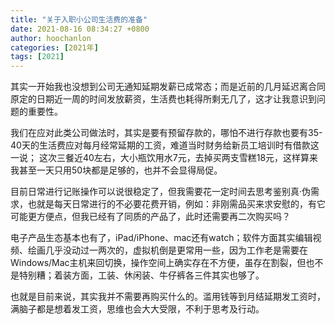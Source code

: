 ```yaml
---
title: "关于入职小公司生活费的准备"
date: 2021-08-16 08:34:27 +0800
author: hoochanlon
categories: [2021年]
tags: [2021]
---
```


其实一开始我也没想到公司无通知延期发薪已成常态；而是近前的几月延迟离合同原定的日期近一周的时间发放薪资，生活费也耗得所剩无几了，这才让我意识到问题的重要性。 <!-- more -->

我们在应对此类公司做法时，其实是要有预留存款的，哪怕不进行存款也要有35-40天的生活费应对每月经常延期的工资，难道当时财务给新员工培训时有借款这一说； 这次三餐近40左右，大小瓶饮用水7元，去掉买两支雪糕18元，这样算来我甚至一天只用50块都是足够的，也并不会显得局促。

目前日常进行记账操作可以说很稳定了，但我需要花一定时间去思考鉴别真·伪需求，也就是每天日常进行的不必要花费开销，例如：非刚需品买来求安慰的，有它可能更方便点，但我已经有了同质的产品了，此时还需要再二次购买吗？

电子产品生态基本也有了，iPad/iPhone、mac还有watch；软件方面其实编辑视频、绘画几乎没动过一两次的，虚拟机倒是更常用一些，因为工作老是需要在Windows/Mac主机来回切换，操作空间上确实存在不方便，虽存在割裂，但也不是特别糟；着装方面，工装、休闲装、牛仔裤各三件其实也够了。

也就是目前来说，其实我并不需要再购买什么的。滥用钱等到月结延期发工资时，满脑子都是想着发工资，思维也会大大受限，不利于思考及行动。
